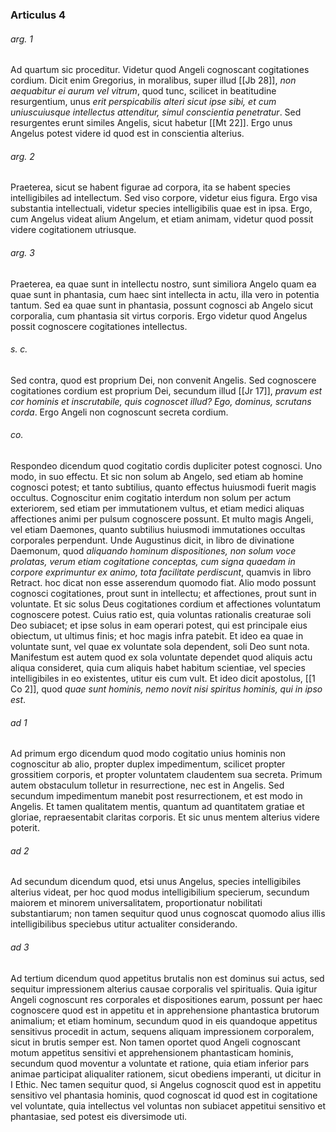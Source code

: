 ### Articulus 4

###### arg. 1
Ad quartum sic proceditur. Videtur quod Angeli cognoscant cogitationes cordium. Dicit enim Gregorius, in moralibus, super illud [[Jb 28]], *non aequabitur ei aurum vel vitrum*, quod tunc, scilicet in beatitudine resurgentium, unus *erit perspicabilis alteri sicut ipse sibi, et cum uniuscuiusque intellectus attenditur, simul conscientia penetratur*. Sed resurgentes erunt similes Angelis, sicut habetur [[Mt 22]]. Ergo unus Angelus potest videre id quod est in conscientia alterius.

###### arg. 2
Praeterea, sicut se habent figurae ad corpora, ita se habent species intelligibiles ad intellectum. Sed viso corpore, videtur eius figura. Ergo visa substantia intellectuali, videtur species intelligibilis quae est in ipsa. Ergo, cum Angelus videat alium Angelum, et etiam animam, videtur quod possit videre cogitationem utriusque.

###### arg. 3
Praeterea, ea quae sunt in intellectu nostro, sunt similiora Angelo quam ea quae sunt in phantasia, cum haec sint intellecta in actu, illa vero in potentia tantum. Sed ea quae sunt in phantasia, possunt cognosci ab Angelo sicut corporalia, cum phantasia sit virtus corporis. Ergo videtur quod Angelus possit cognoscere cogitationes intellectus.

###### s. c.
Sed contra, quod est proprium Dei, non convenit Angelis. Sed cognoscere cogitationes cordium est proprium Dei, secundum illud [[Jr 17]], *pravum est cor hominis et inscrutabile, quis cognoscet illud? Ego, dominus, scrutans corda*. Ergo Angeli non cognoscunt secreta cordium.

###### co.
Respondeo dicendum quod cogitatio cordis dupliciter potest cognosci. Uno modo, in suo effectu. Et sic non solum ab Angelo, sed etiam ab homine cognosci potest; et tanto subtilius, quanto effectus huiusmodi fuerit magis occultus. Cognoscitur enim cogitatio interdum non solum per actum exteriorem, sed etiam per immutationem vultus, et etiam medici aliquas affectiones animi per pulsum cognoscere possunt. Et multo magis Angeli, vel etiam Daemones, quanto subtilius huiusmodi immutationes occultas corporales perpendunt. Unde Augustinus dicit, in libro de divinatione Daemonum, quod *aliquando hominum dispositiones, non solum voce prolatas, verum etiam cogitatione conceptas, cum signa quaedam in corpore exprimuntur ex animo, tota facilitate perdiscunt*, quamvis in libro Retract. hoc dicat non esse asserendum quomodo fiat. Alio modo possunt cognosci cogitationes, prout sunt in intellectu; et affectiones, prout sunt in voluntate. Et sic solus Deus cogitationes cordium et affectiones voluntatum cognoscere potest. Cuius ratio est, quia voluntas rationalis creaturae soli Deo subiacet; et ipse solus in eam operari potest, qui est principale eius obiectum, ut ultimus finis; et hoc magis infra patebit. Et ideo ea quae in voluntate sunt, vel quae ex voluntate sola dependent, soli Deo sunt nota. Manifestum est autem quod ex sola voluntate dependet quod aliquis actu aliqua consideret, quia cum aliquis habet habitum scientiae, vel species intelligibiles in eo existentes, utitur eis cum vult. Et ideo dicit apostolus, [[1 Co 2]], quod *quae sunt hominis, nemo novit nisi spiritus hominis, qui in ipso est*.

###### ad 1
Ad primum ergo dicendum quod modo cogitatio unius hominis non cognoscitur ab alio, propter duplex impedimentum, scilicet propter grossitiem corporis, et propter voluntatem claudentem sua secreta. Primum autem obstaculum tolletur in resurrectione, nec est in Angelis. Sed secundum impedimentum manebit post resurrectionem, et est modo in Angelis. Et tamen qualitatem mentis, quantum ad quantitatem gratiae et gloriae, repraesentabit claritas corporis. Et sic unus mentem alterius videre poterit.

###### ad 2
Ad secundum dicendum quod, etsi unus Angelus, species intelligibiles alterius videat, per hoc quod modus intelligibilium specierum, secundum maiorem et minorem universalitatem, proportionatur nobilitati substantiarum; non tamen sequitur quod unus cognoscat quomodo alius illis intelligibilibus speciebus utitur actualiter considerando.

###### ad 3
Ad tertium dicendum quod appetitus brutalis non est dominus sui actus, sed sequitur impressionem alterius causae corporalis vel spiritualis. Quia igitur Angeli cognoscunt res corporales et dispositiones earum, possunt per haec cognoscere quod est in appetitu et in apprehensione phantastica brutorum animalium; et etiam hominum, secundum quod in eis quandoque appetitus sensitivus procedit in actum, sequens aliquam impressionem corporalem, sicut in brutis semper est. Non tamen oportet quod Angeli cognoscant motum appetitus sensitivi et apprehensionem phantasticam hominis, secundum quod moventur a voluntate et ratione, quia etiam inferior pars animae participat aliqualiter rationem, sicut obediens imperanti, ut dicitur in I Ethic. Nec tamen sequitur quod, si Angelus cognoscit quod est in appetitu sensitivo vel phantasia hominis, quod cognoscat id quod est in cogitatione vel voluntate, quia intellectus vel voluntas non subiacet appetitui sensitivo et phantasiae, sed potest eis diversimode uti.

